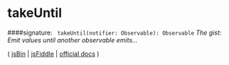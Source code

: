 # takeUntil

####signature: ` takeUntil(notifier: Observable): Observable`
*The gist: Emit values until another observable emits...*

( [jsBin]() | [jsFiddle]() | [official docs](http://reactivex.io/rxjs/class/es6/Observable.js~Observable.html#instance-method-takeUntil) )
